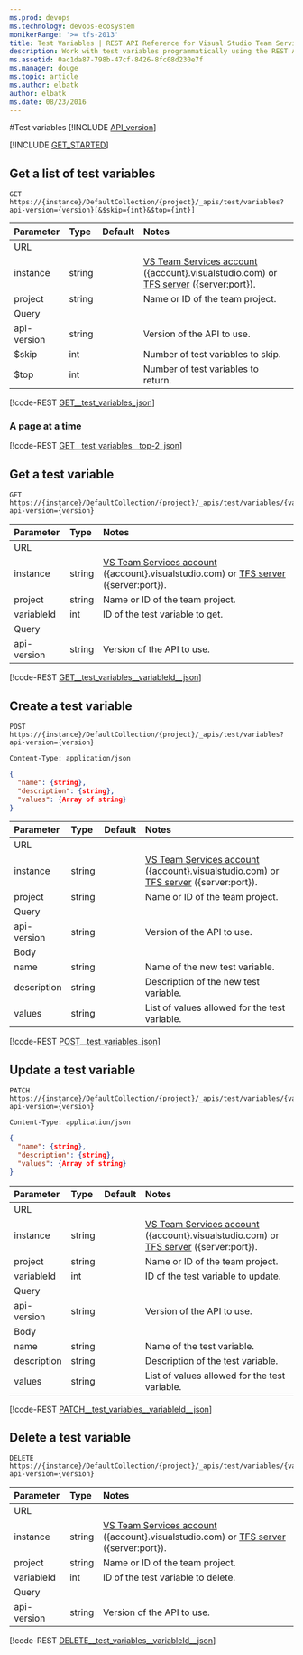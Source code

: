 ```yaml
---
ms.prod: devops
ms.technology: devops-ecosystem
monikerRange: '>= tfs-2013'
title: Test Variables | REST API Reference for Visual Studio Team Services and Team Foundation Server
description: Work with test variables programmatically using the REST APIs for Visual Studio Team Services and Team Foundation Server.
ms.assetid: 0ac1da87-798b-47cf-8426-8fc08d230e7f
ms.manager: douge
ms.topic: article
ms.author: elbatk
author: elbatk
ms.date: 08/23/2016
---
```


#Test variables
[!INCLUDE [API_version](../_data/version3-preview.md)]

[!INCLUDE [GET_STARTED](../_data/get-started.md)]

## Get a list of test variables

```no-highlight
GET https://{instance}/DefaultCollection/{project}/_apis/test/variables?api-version={version}[&$skip={int}&$top={int}]
```

| Parameter          | Type    | Default | Notes
|:-------------------|:--------|:--------|:---------------------
| URL
| instance           | string  |         | [VS Team Services account](/vsts/integrate/get-started/rest/basics) ({account}.visualstudio.com) or [TFS server](/vsts/integrate/get-started/rest/basics) ({server:port}).
| project            | string  |         | Name or ID of the team project.
| Query
| api-version        | string  |         | Version of the API to use.
| $skip				 | int     |         | Number of test variables to skip.
| $top               | int     |         | Number of test variables to return.

[!code-REST [GET__test_variables_json](./_data/variables/GET__test_variables.json)]

### A page at a time

[!code-REST [GET__test_variables__top-2_json](./_data/variables/GET__test_variables__top-2.json)]

## Get a test variable

```no-highlight
GET https://{instance}/DefaultCollection/{project}/_apis/test/variables/{variableId}?api-version={version}
```

| Parameter          | Type    | Notes
|:-------------------|:--------|:---------------------
| URL
| instance           | string  | [VS Team Services account](/vsts/integrate/get-started/rest/basics) ({account}.visualstudio.com) or [TFS server](/vsts/integrate/get-started/rest/basics) ({server:port}).
| project            | string  | Name or ID of the team project.
| variableId               | int     | ID of the test variable to get.
| Query
| api-version        | string  | Version of the API to use.

[!code-REST [GET__test_variables__variableId__json](./_data/variables/GET__test_variables__variableId_.json)]

## Create a test variable

```no-highlight
POST https://{instance}/DefaultCollection/{project}/_apis/test/variables?api-version={version}
```
```http
Content-Type: application/json
```
```json
{
  "name": {string},
  "description": {string},
  "values": {Array of string}
}
```

| Parameter   | Type     | Default                     | Notes
|:------------|:---------|:----------------------------|:---------------------
| URL
| instance    | string   |                             | [VS Team Services account](/vsts/integrate/get-started/rest/basics) ({account}.visualstudio.com) or [TFS server](/vsts/integrate/get-started/rest/basics) ({server:port}).
| project     | string   |                             | Name or ID of the team project.
| Query
| api-version | string   |                             | Version of the API to use.
| Body
| name        | string   |                             | Name of the new test variable.
| description | string   |                             | Description of the new test variable.
| values      | string   |                             | List of values allowed for the test variable.

[!code-REST [POST__test_variables_json](./_data/variables/POST__test_variables.json)]

## Update a test variable

```no-highlight
PATCH https://{instance}/DefaultCollection/{project}/_apis/test/variables/{variableId}?api-version={version}
```
```http
Content-Type: application/json
```
```json
{
  "name": {string},
  "description": {string},
  "values": {Array of string}
}
```

| Parameter   | Type     | Default                     | Notes
|:------------|:---------|:----------------------------|:---------------------
| URL
| instance    | string   |                             | [VS Team Services account](/vsts/integrate/get-started/rest/basics) ({account}.visualstudio.com) or [TFS server](/vsts/integrate/get-started/rest/basics) ({server:port}).
| project     | string   |                             | Name or ID of the team project.
| variableId               | int     |                 | ID of the test variable to update.
| Query
| api-version | string   |                             | Version of the API to use.
| Body
| name        | string   |                             | Name of the test variable.
| description | string   |                             | Description of the test variable.
| values      | string   |                             | List of values allowed for the test variable.


[!code-REST [PATCH__test_variables__variableId__json](./_data/variables/PATCH__test_variables__variableId_.json)]

## Delete a test variable

```no-highlight
DELETE https://{instance}/DefaultCollection/{project}/_apis/test/variables/{variableId}?api-version={version}
```

| Parameter          | Type    | Notes
|:-------------------|:--------|:---------------------
| URL
| instance           | string  | [VS Team Services account](/vsts/integrate/get-started/rest/basics) ({account}.visualstudio.com) or [TFS server](/vsts/integrate/get-started/rest/basics) ({server:port}).
| project            | string  | Name or ID of the team project.
| variableId               | int     | ID of the test variable to delete.
| Query
| api-version        | string  | Version of the API to use.

[!code-REST [DELETE__test_variables__variableId__json](./_data/variables/DELETE__test_variables__variableId_.json)]
